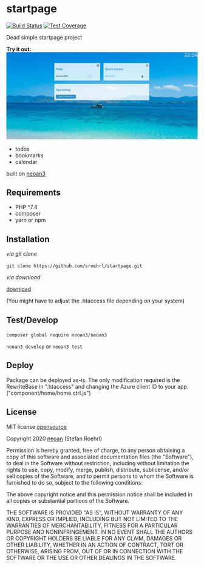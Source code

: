 # startpage
[![Build Status](https://travis-ci.com/sroehrl/startpage.svg?branch=master)](https://travis-ci.com/sroehrl/startpage)
[![Test Coverage](https://api.codeclimate.com/v1/badges/e39259dfb6b99a75c236/test_coverage)](https://codeclimate.com/github/sroehrl/startpage/test_coverage)

Dead simple startpage project 

**Try it out:**
[![img](./asset/Capture.PNG)](https://boot-me-up.herokuapp.com)

- todos
- bookmarks
- calendar

built on [neoan3](http://neoan3.rocks/getting-started/) 

## Requirements

- PHP ^7.4 
- composer
- yarn or npm


## Installation


_via git clone_

`git clone https://github.com/sroehrl/startpage.git`

_via download_

[download](https://github.com/sroehrl/startpage/archive/master.zip)

(You might have to adjust the .htaccess file depending on your system)


## Test/Develop

`composer global require neoan3/neoan3`

`neoan3 develop` or `neoan3 test`

## Deploy

Package can be deployed as-is. The only modification required is the RewriteBase in ".htaccess"
and changing the Azure client ID to your app. ("component/home/home.ctrl.js")
## License

MIT license [opensource](https://opensource.org/licenses/MIT)

Copyright 2020 [neoan](http://neoan.us) (Stefan Roehrl) 

Permission is hereby granted, free of charge, to any person obtaining a copy of this software and associated documentation files (the "Software"), to deal in the Software without restriction, including without limitation the rights to use, copy, modify, merge, publish, distribute, sublicense, and/or sell copies of the Software, and to permit persons to whom the Software is furnished to do so, subject to the following conditions:

The above copyright notice and this permission notice shall be included in all copies or substantial portions of the Software.

THE SOFTWARE IS PROVIDED "AS IS", WITHOUT WARRANTY OF ANY KIND, EXPRESS OR IMPLIED, INCLUDING BUT NOT LIMITED TO THE WARRANTIES OF MERCHANTABILITY, FITNESS FOR A PARTICULAR PURPOSE AND NONINFRINGEMENT. IN NO EVENT SHALL THE AUTHORS OR COPYRIGHT HOLDERS BE LIABLE FOR ANY CLAIM, DAMAGES OR OTHER LIABILITY, WHETHER IN AN ACTION OF CONTRACT, TORT OR OTHERWISE, ARISING FROM, OUT OF OR IN CONNECTION WITH THE SOFTWARE OR THE USE OR OTHER DEALINGS IN THE SOFTWARE.
